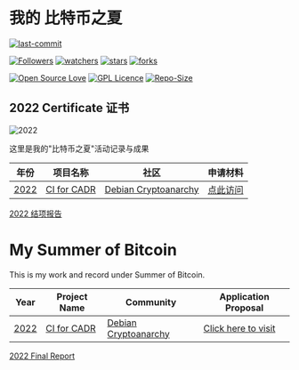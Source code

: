 # 我的 比特币之夏

[![last-commit](https://img.shields.io/github/last-commit/HollowMan6/My-Summer-of-Bitcoin)](../../graphs/commit-activity)

[![Followers](https://img.shields.io/github/followers/HollowMan6?style=social)](https://github.com/HollowMan6?tab=followers)
[![watchers](https://img.shields.io/github/watchers/HollowMan6/My-Summer-of-Bitcoin?style=social)](../../watchers)
[![stars](https://img.shields.io/github/stars/HollowMan6/My-Summer-of-Bitcoin?style=social)](../../stargazers)
[![forks](https://img.shields.io/github/forks/HollowMan6/My-Summer-of-Bitcoin?style=social)](../../network/members)

[![Open Source Love](https://img.shields.io/badge/-%E2%9D%A4%20Open%20Source-Green?style=flat-square&logo=Github&logoColor=white&link=https://hollowman6.github.io/fund.html)](https://hollowman6.github.io/fund.html)
[![GPL Licence](https://img.shields.io/badge/license-GPL-blue)](https://opensource.org/licenses/GPL-3.0/)
[![Repo-Size](https://img.shields.io/github/repo-size/HollowMan6/My-Summer-of-Bitcoin.svg)](../../archive/master.zip)

## 2022 Certificate 证书

![2022](https://hollowman.ml/img/badges/SoB-2022.jpg)

这里是我的"比特币之夏"活动记录与成果

|  年份   |  项目名称  | 社区 | 申请材料 |
|  ----  | ----  |  ----  | ----  |
| [2022](https://www.summerofbitcoin.org/2022-project-ideas)  | [CI for CADR](https://www.summerofbitcoin.org/project-ideas-details?recordId=recaklAlmMd5cHfdq) | [Debian Cryptoanarchy](https://github.com/debian-cryptoanarchy) | [点此访问](https://docs.google.com/document/d/1JYFvrVYuYwQdCnFSGsYCF_5DoIFf38fKnWY_g3n4tvk) |

[2022 结项报告](https://hollowmansblog.wordpress.com/2022/08/13/my-summer-of-bitcoin-2022-project-ci-for-cadr/)

# My Summer of Bitcoin
This is my work and record under Summer of Bitcoin.

|  Year   |  Project Name  | Community |  Application Proposal  |
|  ----  | ----  |  ----  | ----  |
| [2022](https://www.summerofbitcoin.org/2022-project-ideas)  | [CI for CADR](https://www.summerofbitcoin.org/project-ideas-details?recordId=recaklAlmMd5cHfdq) | [Debian Cryptoanarchy](https://github.com/debian-cryptoanarchy) | [Click here to visit](https://docs.google.com/document/d/1JYFvrVYuYwQdCnFSGsYCF_5DoIFf38fKnWY_g3n4tvk) |

[2022 Final Report](https://hollowmansblog.wordpress.com/2022/08/13/my-summer-of-bitcoin-2022-project-ci-for-cadr/)
